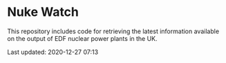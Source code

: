 # Nuke Watch

This repository includes code for retrieving the latest information available on the output of EDF nuclear power plants in the UK.

Last updated: 2020-12-27 07:13